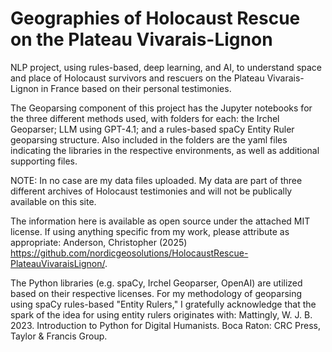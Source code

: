 # Geographies of Holocaust Rescue on the Plateau Vivarais-Lignon
NLP project, using rules-based, deep learning, and AI, to understand space and place of Holocaust survivors and rescuers on the Plateau Vivarais-Lignon in France based on their personal testimonies.

The Geoparsing component of this project has the Jupyter notebooks for the three different methods used, with folders for each:  the Irchel Geoparser; LLM using GPT-4.1; and a rules-based spaCy Entity Ruler geoparsing structure.  Also included in the folders are the yaml files indicating the libraries in the respective environments, as well as additional supporting files.  

NOTE:  In no case are my data files uploaded.  My data are part of three different archives of Holocaust testimonies and will not be publically available on this site.

The information here is available as open source under the attached MIT license. If using anything specific from my work, please attribute as appropriate: Anderson, Christopher (2025) https://github.com/nordicgeosolutions/HolocaustRescue-PlateauVivaraisLignon/.

The Python libraries (e.g. spaCy, Irchel Geoparser, OpenAI) are utilized based on their respective licenses. For my methodology of geoparsing using spaCy rules-based "Entity Rulers," I gratefully acknowledge that the spark of the idea for using entity rulers originates with: Mattingly, W. J. B. 2023. Introduction to Python for Digital Humanists. Boca Raton: CRC Press, Taylor & Francis Group.
